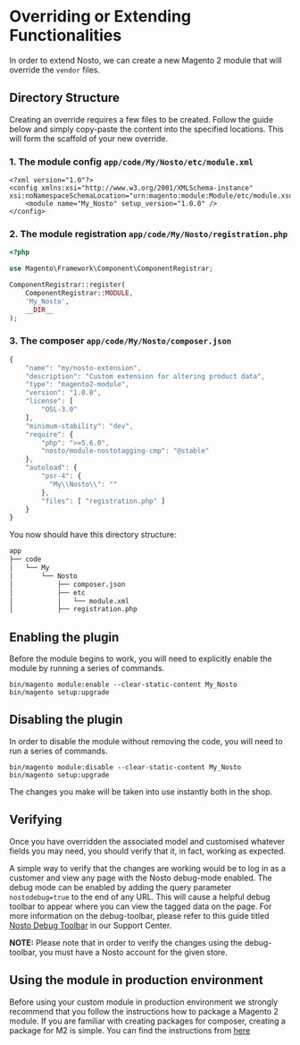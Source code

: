 # Overriding or Extending Functionalities

In order to extend Nosto, we can create a new Magento 2 module that will override the `vendor` files.

## Directory Structure

Creating an override requires a few files to be created. Follow the guide below and simply copy-paste the content into the specified locations. This will form the scaffold of your new override.

### 1. The module config `app/code/My/Nosto/etc/module.xml`

```markup
<?xml version="1.0"?>
<config xmlns:xsi="http://www.w3.org/2001/XMLSchema-instance" xsi:noNamespaceSchemaLocation="urn:magento:module:Module/etc/module.xsd">
    <module name="My_Nosto" setup_version="1.0.0" />
</config>
```

### 2. The module registration `app/code/My/Nosto/registration.php`

```php
<?php

use Magento\Framework\Component\ComponentRegistrar;

ComponentRegistrar::register(
    ComponentRegistrar::MODULE,
    'My_Nosto',
    __DIR__
);
```

### 3. The composer `app/code/My/Nosto/composer.json`

```javascript
{
    "name": "my/nosto-extension",
    "description": "Custom extension for altering product data",
    "type": "magento2-module",
    "version": "1.0.0",
    "license": [
        "OSL-3.0"
    ],
    "minimum-stability": "dev",
    "require": {
        "php": ">=5.6.0",
        "nosto/module-nostotagging-cmp": "@stable"
    },
    "autoload": {
        "psr-4": {
          "My\\Nosto\\": ""
        },
        "files": [ "registration.php" ]
    }
}
```

You now should have this directory structure:

```bash
app
├── code
│   └── My
│       └── Nosto
│           ├── composer.json
│           ├── etc
│           │   └── module.xml
│           ├── registration.php
```

## Enabling the plugin

Before the module begins to work, you will need to explicitly enable the module by running a series of commands.

```text
bin/magento module:enable --clear-static-content My_Nosto
bin/magento setup:upgrade
```

## Disabling the plugin

In order to disable the module without removing the code, you will need to run a series of commands.

```text
bin/magento module:disable --clear-static-content My_Nosto
bin/magento setup:upgrade
```

The changes you make will be taken into use instantly both in the shop.

## Verifying

Once you have overridden the associated model and customised whatever fields you may need, you should verify that it, in fact, working as expected.

A simple way to verify that the changes are working would be to log in as a customer and view any page with the Nosto debug-mode enabled. The debug mode can be enabled by adding the query parameter `nostodebug=true` to the end of any URL. This will cause a helpful debug toolbar to appear where you can view the tagged data on the page. For more information on the debug-toolbar, please refer to this guide titled [Nosto Debug Toolbar](https://support.nosto.com/get-started/nosto-debug-toolbar/) in our Support Center.

**NOTE:** Please note that in order to verify the changes using the debug-toolbar, you must have a Nosto account for the given store.

## Using the module in production environment

Before using your custom module in production environment we strongly recommend that you follow the instructions how to package a Magento 2 module. If you are familiar with creating packages for composer, creating a package for M2 is simple. You can find the instructions from [here](http://devdocs.magento.com/guides/v2.0/extension-dev-guide/package/package_module.html)
